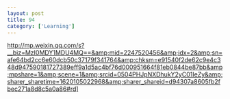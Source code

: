 ```yaml
---
layout: post
title: 94
category: ['Learning']
---
```


http://mp.weixin.qq.com/s?__biz=MzI0MDY1MDU4MQ==&amp;mid=2247520456&amp;idx=2&amp;sn=afe64bd2cc6e60dcb50c37179f341764&amp;chksm=e91540f2de62c9e4c348d947590181727389eff9a1d5ac4bf76d000951664f81eb0844be87bb&amp;mpshare=1&amp;scene=1&amp;srcid=0504PHJpNXDhukY2yC01IeZy&amp;sharer_sharetime=1620105022968&amp;sharer_shareid=d94307a8605fb2fbec271a8d8c5a0a86#rd]


